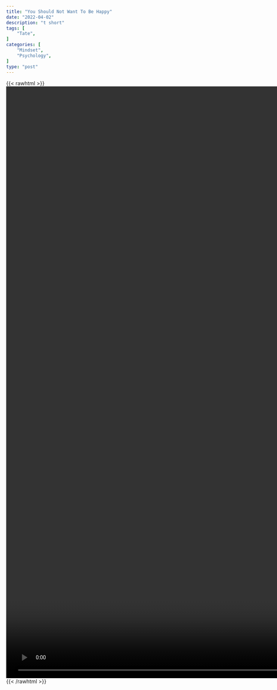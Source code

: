 ```yaml
---
title: "You Should Not Want To Be Happy"
date: "2022-04-02"
description: "t short"
tags: [
    "Tate",
]
categories: [
    "Mindset",
    "Psychology",
]
type: "post"
---
```

{{< rawhtml >}}
    <video style="height:40vh;width:auto" overflow="hidden" controls>
        <source src="https://clips.dev00ps.com/Tate/MEN_NEED_A_VICTORIOUS_LIFE_shorts_motivateyourself.mp4" type="video/mp4"> 
    </video>
{{< /rawhtml >}}